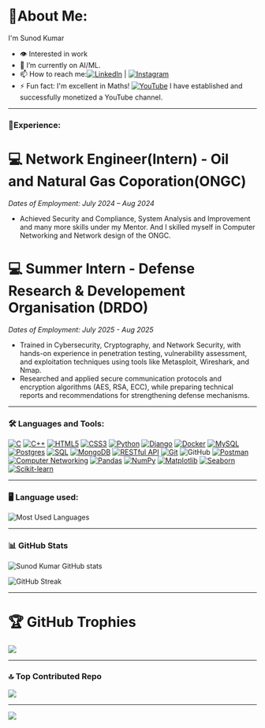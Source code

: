 # 🌠About Me:

I'm Sunod Kumar

- 👁️ Interested in work
- 🌱 I’m currently on AI/ML.
- 📫 How to reach me:[![LinkedIn](https://img.shields.io/badge/LinkedIn-0077B5?logo=linkedin&logoColor=white)](https://www.linkedin.com/in/sunod-kumar) | [![Instagram](https://img.shields.io/badge/Instagram-E4405F?logo=instagram&logoColor=white)](https://www.instagram.com/sunodmongia)
- ⚡ Fun fact: I'm excellent in Maths!
        [![YouTube](https://img.shields.io/badge/YouTube-FF0000?logo=youtube&logoColor=white)](https://www.youtube.com/@ManjuMongia) I have established and successfully     monetized a YouTube channel.


---
### 🧮Experience:
# 💻 Network Engineer(Intern) - Oil and Natural Gas Coporation(ONGC)
*Dates of Employment: July 2024 – Aug 2024*

- Achieved Security and Compliance, System Analysis and Improvement and many more skills under my Mentor. And I skilled myself in Computer Networking and Network design of the ONGC.

# 💻 Summer Intern - Defense Research & Developement Organisation (DRDO)
_Dates of Employment: July 2025 - Aug 2025_

- Trained in Cybersecurity, Cryptography, and Network Security, with hands-on experience in penetration testing, vulnerability assessment, and exploitation techniques using tools like Metasploit, Wireshark, and Nmap.
- Researched and applied secure communication protocols and encryption algorithms (AES, RSA, ECC), while preparing technical reports and recommendations for strengthening defense mechanisms.
---

### 🛠️ Languages and Tools:
[![C](https://img.shields.io/badge/c-%2300599C.svg?style=flat-square&logo=c&logoColor=white)](https://en.cppreference.com/w/c)
[![C++](https://img.shields.io/badge/c++-%2300599C.svg?style=flat-square&logo=c%2B%2B&logoColor=white)](https://en.cppreference.com/w/cpp)
[![HTML5](https://img.shields.io/badge/html5-%23E34F26.svg?style=flat-square&logo=html5&logoColor=white)](https://developer.mozilla.org/en-US/docs/Web/HTML)
[![CSS3](https://img.shields.io/badge/CSS3-1572B6?style=flat-square&logo=css3&logoColor=white)](https://developer.mozilla.org/en-US/docs/Web/CSS)
[![Python](https://img.shields.io/badge/-Python-333?logo=python)](https://www.python.org/)
[![Django](https://img.shields.io/badge/-Django-333?logo=django)](https://www.djangoproject.com/)
[![Docker](https://img.shields.io/badge/Docker-2496ED?style=flat-square&logo=docker&logoColor=white)](https://www.docker.com/)
[![MySQL](https://img.shields.io/badge/mysql-4479A1.svg?style=flat-square&logo=mysql&logoColor=white)](https://www.mysql.com/)
[![Postgres](https://img.shields.io/badge/postgres-%23316192.svg?style=flat-square&logo=postgresql&logoColor=white)](https://www.postgresql.org/)
[![SQL](https://img.shields.io/badge/-SQL-333?logo=sqlite)](https://www.sqlite.org/)
[![MongoDB](https://img.shields.io/badge/MongoDB-47A248?style=flat-square&logo=mongodb&logoColor=white)](https://www.mongodb.com/)
[![RESTful API](https://img.shields.io/badge/RESTful%20API-000000?style=flat-square&logo=api&logoColor=white)](https://en.wikipedia.org/wiki/Representational_state_transfer)
[![Git](https://img.shields.io/badge/-Git-333?logo=git)](https://git-scm.com/)
![GitHub](https://img.shields.io/badge/github-%23121011.svg?style=flat-square&logo=github&logoColor=white)
[![Postman](https://img.shields.io/badge/Postman-FF6C37?style=flat-square&logo=postman&logoColor=white)](https://www.postman.com/)
[![Computer Networking](https://img.shields.io/badge/-Networking-333?logo=cisco)](https://en.wikipedia.org/wiki/Computer_network)
[![Pandas](https://img.shields.io/badge/-Pandas-333?logo=pandas)](https://pandas.pydata.org/)
[![NumPy](https://img.shields.io/badge/-NumPy-333?logo=numpy)](https://numpy.org/)
[![Matplotlib](https://img.shields.io/badge/Matplotlib-11557C?style=flat-square&logo=matplotlib&logoColor=white)](https://matplotlib.org/)
[![Seaborn](https://img.shields.io/badge/Seaborn-4B8BBE?style=flat-square&logo=python&logoColor=white)](https://seaborn.pydata.org/)
[![Scikit-learn](https://img.shields.io/badge/Scikit--learn-F7931E?style=flat-square&logo=scikit-learn&logoColor=white)](https://scikit-learn.org/)




---
### 🖥️ Language used:
![Most Used Languages](https://github-readme-stats.vercel.app/api/top-langs/?username=sunodmongia&layout=compact&theme=dark)

---

### 📊 GitHub Stats

![Sunod Kumar GitHub stats](https://github-readme-stats.vercel.app/api?username=sunodmongia&theme=dark&hide_border=false&include_all_commits=true&count_private=true)

![GitHub Streak](https://github-readme-streak-stats.herokuapp.com?user=sunodmongia&theme=dark&hide_border=false)



---
# 🏆 GitHub Trophies
![](https://github-profile-trophy.vercel.app/?username=sunodmongia&theme=radical&no-frame=false&no-bg=false&margin-w=4)


---
### 🔝 Top Contributed Repo
![](https://github-contributor-stats.vercel.app/api?username=sunodmongia&limit=5&theme=dark&combine_all_yearly_contributions=true)


---
[![](https://visitcount.itsvg.in/api?id=sunodmongia&label=Profile%20Views&color=1&icon=0&pretty=false)](https://visitcount.itsvg.in)

